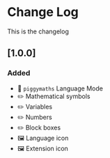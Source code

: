 # Change Log

This is the changelog

## [1.0.0]

### Added

* 📖 `piggymaths` Language Mode
* ✏️ Mathematical symbols
* ✏️ Variables
* ✏️ Numbers
* ✏️ Block boxes
* 🖼️ Language icon
* 🖼️ Extension icon
